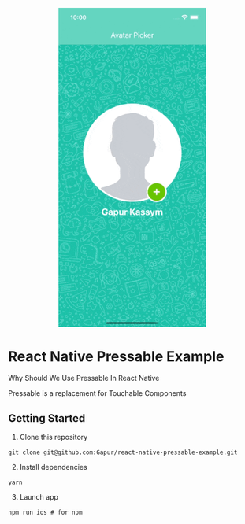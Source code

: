 <p align="center">
  <img width="300"src="https://github.com/Gapur/react-native-image-avatar-picker/blob/main/assets/example.gif">
</p>

# React Native Pressable Example

Why Should We Use Pressable In React Native

Pressable is a replacement for Touchable Components

## Getting Started

1. Clone this repository
```
git clone git@github.com:Gapur/react-native-pressable-example.git
```
2. Install dependencies
```
yarn
```
3. Launch app
```
npm run ios # for npm
```
